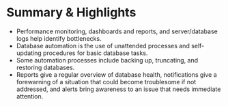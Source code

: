 # Summary & Highlights
- Performance monitoring, dashboards and reports, and server/database logs help identify bottlenecks.
- Database automation is the use of unattended processes and self-updating procedures for basic database tasks.
- Some automation processes include backing up, truncating, and restoring databases.
- Reports give a regular overview of database health, notifications give a forewarning of a situation that could become troublesome if not addressed, and alerts bring awareness to an issue that needs immediate attention.
